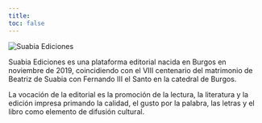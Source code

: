 ```yaml
---
title:
toc: false
---
```

![Suabia Ediciones](/img/suabia/logo.png)

Suabia Ediciones es una plataforma editorial nacida en Burgos en noviembre de 2019, coincidiendo con el VIII centenario del matrimonio de Beatriz de Suabia con Fernando III el Santo en la catedral de Burgos.

La vocación de la editorial es la promoción de la lectura, la literatura y la edición impresa primando la calidad, el gusto por la palabra, las letras y el libro como elemento de difusión cultural.
